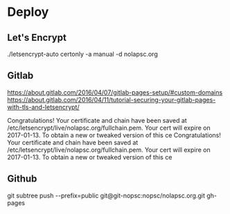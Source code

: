 # Deploy

## Let's Encrypt
./letsencrypt-auto certonly -a manual -d nolapsc.org

## Gitlab
https://about.gitlab.com/2016/04/07/gitlab-pages-setup/#custom-domains
https://about.gitlab.com/2016/04/11/tutorial-securing-your-gitlab-pages-with-tls-and-letsencrypt/

Congratulations! Your certificate and chain have been saved at
  /etc/letsencrypt/live/nolapsc.org/fullchain.pem. Your cert will
  expire on 2017-01-13. To obtain a new or tweaked version of this
  ce Congratulations! Your certificate and chain have been saved at
  /etc/letsencrypt/live/nolapsc.org/fullchain.pem. Your cert will
  expire on 2017-01-13. To obtain a new or tweaked version of this
  ce

## Github
git subtree push --prefix=public git@git-nopsc:nopsc/nolapsc.org.git gh-pages
